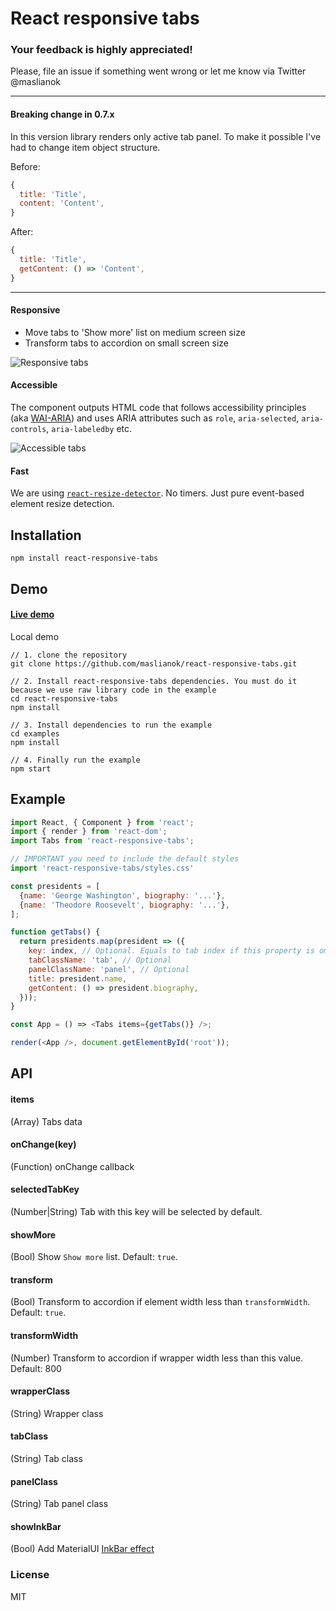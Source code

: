 # React responsive tabs

### Your feedback is highly appreciated!

Please, file an issue if something went wrong or let me know via Twitter @maslianok

---

#### Breaking change in 0.7.x

In this version library renders only active tab panel. To make it possible I've had to change item object structure.

Before:

```javascript
{
  title: 'Title',
  content: 'Content',
}
```

After:

```javascript
{
  title: 'Title',
  getContent: () => 'Content',
}
```

---

#### Responsive
* Move tabs to 'Show more' list on medium screen size
* Transform tabs to accordion on small screen size

![Responsive tabs](https://cloud.githubusercontent.com/assets/3485490/11324577/f6536f2c-913d-11e5-80b0-8755a2ec11cb.gif)

#### Accessible
The component outputs HTML code that follows accessibility principles (aka [WAI-ARIA](https://en.wikipedia.org/wiki/WAI-ARIA)) and uses ARIA attributes such as `role`, `aria-selected`, `aria-controls`, `aria-labeledby` etc.

![Accessible tabs](https://cloud.githubusercontent.com/assets/3485490/11324576/f4775a4c-913d-11e5-9ec2-f13beb8bd578.gif)

#### Fast
We are using [`react-resize-detector`](https://github.com/maslianok/react-resize-detector). No timers. Just pure event-based element resize detection.


## Installation
`npm install react-responsive-tabs`


## Demo

#### [Live demo](http://maslianok.github.io/react-responsive-tabs/)

Local demo
```
// 1. clone the repository
git clone https://github.com/maslianok/react-responsive-tabs.git

// 2. Install react-responsive-tabs dependencies. You must do it because we use raw library code in the example
cd react-responsive-tabs
npm install

// 3. Install dependencies to run the example
cd examples
npm install

// 4. Finally run the example
npm start
```


## Example

```javascript
import React, { Component } from 'react';
import { render } from 'react-dom';
import Tabs from 'react-responsive-tabs';

// IMPORTANT you need to include the default styles
import 'react-responsive-tabs/styles.css'

const presidents = [
  {name: 'George Washington', biography: '...'},
  {name: 'Theodore Roosevelt', biography: '...'},
];

function getTabs() {
  return presidents.map(president => ({
    key: index, // Optional. Equals to tab index if this property is omitted
    tabClassName: 'tab', // Optional
    panelClassName: 'panel', // Optional
    title: president.name,
    getContent: () => president.biography,
  }));
}

const App = () => <Tabs items={getTabs()} />;

render(<App />, document.getElementById('root'));
```

## API

#### items
(Array) Tabs data

#### onChange(key)
(Function) onChange callback

#### selectedTabKey
(Number|String) Tab with this key will be selected by default.

#### showMore
(Bool) Show `Show more` list. Default: `true`.

#### transform
(Bool) Transform to accordion if element width less than `transformWidth`. Default: `true`.

#### transformWidth
(Number) Transform to accordion if wrapper width less than this value. Default: 800

#### wrapperClass
(String) Wrapper class

#### tabClass
(String) Tab class

#### panelClass
(String) Tab panel class

#### showInkBar
(Bool) Add MaterialUI [InkBar effect](http://maslianok.github.io/react-responsive-tabs/#showInkBar)

### License
MIT
